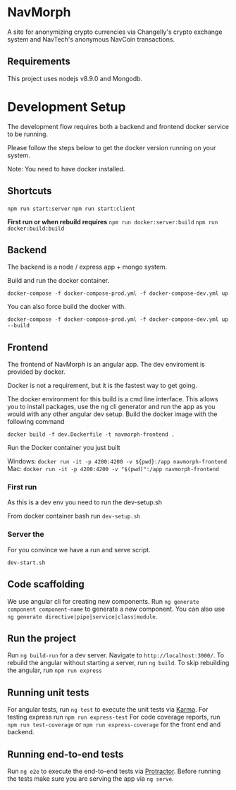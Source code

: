 # NavMorph

A site for anonymizing crypto currencies via Changelly's crypto exchange system and NavTech's anonymous NavCoin transactions.

## Requirements

This project uses nodejs v8.9.0 and Mongodb.


# Development Setup
The development flow requires both a backend and frontend docker service to be running.

Please follow the steps below to get the docker version running on your system.

Note: You need to have docker installed.

## Shortcuts
`npm run start:server`
`npm run start:client`

**First run or when rebuild requires**
`npm run docker:server:build`
`npm run docker:build:build`

## Backend
The backend is a node / express app + mongo system.

Build and run the docker container.

`docker-compose -f docker-compose-prod.yml -f docker-compose-dev.yml up`

You can also force build the docker with.

`docker-compose -f docker-compose-prod.yml -f docker-compose-dev.yml up --build`


## Frontend
The frontend of NavMorph is an angular app. The dev enviroment is provided by docker.

Docker is not a requirement, but it is the fastest way to get going.

The docker environment for this build is a cmd line interface. This allows you to install packages, use the ng cli generator and run the app as you would with any other angular dev setup.
Build the docker image with the following command

`docker build -f dev.Dockerfile -t navmorph-frontend .`

Run the Docker container you just built

Windows: `docker run -it -p 4200:4200 -v ${pwd}:/app navmorph-frontend`
Mac: `docker run -it -p 4200:4200 -v "$(pwd)":/app navmorph-frontend`

### First run
As this is a dev env you need to run the dev-setup.sh

From docker container bash run `dev-setup.sh`

### Server the

For you convince we have a run and serve script.

`dev-start.sh`

## Code scaffolding

We use angular cli for creating new components.
Run `ng generate component component-name` to generate a new component. You can also use `ng generate directive|pipe|service|class|module`.

## Run the project

Run `ng build-run` for a dev server. Navigate to `http://localhost:3000/`.
To rebuild the angular without starting a server, run `ng build`.
To skip rebuilding the angular, run `npm run express`

## Running unit tests

For angular tests, run `ng test` to execute the unit tests via [Karma](https://karma-runner.github.io).
For testing express run `npm run express-test`
For code coverage reports, run `npm run test-coverage` or `npm run express-coverage` for the front end and backend.

## Running end-to-end tests

Run `ng e2e` to execute the end-to-end tests via [Protractor](http://www.protractortest.org/).
Before running the tests make sure you are serving the app via `ng serve`.
